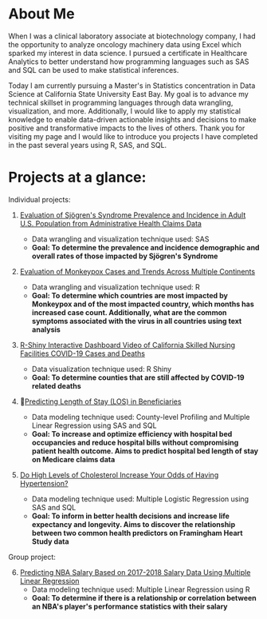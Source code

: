 # About Me

When I was a clinical laboratory associate at biotechnology company, I had the opportunity to analyze oncology machinery data using Excel which sparked my interest in data science.
I pursued a certificate in Healthcare Analytics to better understand how programming languages such as SAS and SQL can be used to make statistical inferences.

Today I am currently pursuing a Master's in Statistics concentration in Data Science at California State University East Bay. My goal is to advance my technical skillset in programming languages through data wrangling, visualization, and more. Additionally, I would like to apply my statistical knowledge to enable data-driven actionable insights and decisions to make positive and transformative impacts to the lives of others. Thank you for visiting my page and I would like to introduce you projects I have completed in the past several years using R, SAS, and SQL.

# Projects at a glance:

Individual projects:

1. [Evaluation of Sjögren's Syndrome Prevalence and Incidence in Adult U.S. Population from Administrative Health Claims Data](https://www.github.com/ihnguyen/sjogren)
   - Data wrangling and visualization technique used: SAS
   - **Goal: To determine the prevalence and incidence demographic and overall rates of those impacted by Sjögren's Syndrome**

2. [Evaluation of Monkeypox Cases and Trends Across Multiple Continents](https://www.github.com/ihnguyen/monkeypox)
   - Data wrangling and visualization technique used: R
   - **Goal: To determine which countries are most impacted by Monkeypox and of the most impacted country, which months has increased case count. Additionally, what are the common symptoms associated with the virus in all countries using text analysis**

3. [R-Shiny Interactive Dashboard Video of California Skilled Nursing Facilities COVID-19 Cases and Deaths](https://www.youtube.com/watch?v=78uA3t3osOA)
   - Data visualization technique used: R Shiny
   - **Goal: To determine counties that are still affected by COVID-19 related deaths**

4. &#x1F3E5;[Predicting Length of Stay (LOS) in Beneficiaries](https://github.com/ihnguyen/SAS_Project2)
   - Data modeling technique used: County-level Profiling and Multiple Linear Regression using SAS and SQL
   - **Goal: To increase and optimize efficiency with hospital bed occupancies and reduce hospital bills without compromising patient health outcome. Aims to predict hospital bed length of stay on Medicare claims data**

5. [Do High Levels of Cholesterol Increase Your Odds of Having Hypertension?](https://github.com/ihnguyen/SAS_Project)
   - Data modeling technique used: Multiple Logistic Regression using SAS and SQL
   -  **Goal: To inform in better health decisions and increase life expectancy and longevity. Aims to discover the relationship between two common health predictors on Framingham Heart Study data**

Group project:

6. [Predicting NBA Salary Based on 2017-2018 Salary Data Using Multiple Linear Regression](https://github.com/ihnguyen/NBASalary)
   - Data modeling technique used: Multiple Linear Regression using R
   -  **Goal: To determine if there is a relationship or correlation between an NBA's player's performance statistics with their salary**




